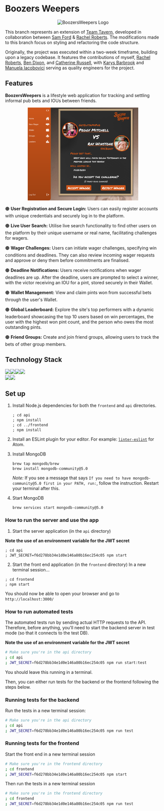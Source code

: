 
# Boozers Weepers
<div align="center">
  <img src="frontend/src/Assets/BoozersWeepersLogo_trans.png" alt="BoozersWeepers Logo" title="Title" height="200">
</div>


This branch represents an extension of [Team Tavern](https://github.com/Catherine-Russell/TeamTavern), developed in collaboration between [Sam Ford](https://github.com/Fordcois) & [Rachel Roberts](https://github.com/Rachel853). The modifications made to this branch focus on styling and refactoring the code structure.

Originally, the project was executed within a two-week timeframe, building upon a legacy codebase. It features the contributions of myself, [Rachel Roberts](https://github.com/Rachel853), [Ben Dixon](https://github.com/BenDixon96), and [Catherine Russell](https://github.com/Catherine-Russell), with [Karys Barbrook](https://github.com/karysbarbrook) and [Manuela Iacobovici](https://github.com/ManuelaIacobovici) serving as quality engineers for the project.

## Features

**BoozersWeepers** is a lifestyle web application for tracking and settling informal pub bets and IOUs between friends.

<div align="center">
  <img src="public/images/ActivebetScreenshot.png" alt="Making a Bet on BoozersWeepers" height="300">
</div>

🟠 **User Registration and Secure Login:** Users can easily register accounts with unique credentials and securely log in to the platform.

🟠 **Live User Search:** Utilise live search functionality to find other users on the platform by their unique username or real name, facilitating challenges for wagers.

🟠 **Wager Challenges:** Users can initiate wager challenges, specifying win conditions and deadlines. They can also review incoming wager requests and approve or deny them before commitments are finalised.

🟠 **Deadline Notifications:** Users receive notifications when wager deadlines are up. After the deadline, users are prompted to select a winner, with the victor receiving an IOU for a pint, stored securely in their Wallet.

🟠 **Wallet Management:** View and claim pints won from successful bets through the user's Wallet.

🟠 **Global Leaderboard:** Explore the site's top performers with a dynamic leaderboard showcasing the top 10 users based on win percentages, the user with the highest won pint count, and the person who owes the most outstanding pints.

🟠 **Friend Groups:** Create and join friend groups, allowing users to track the bets of other group members.

## Technology Stack
<img src="https://img.shields.io/badge/-mongo%20db-47A248?logo=mongodb&logoColor=white&style=for-the-badge"><img src="https://img.shields.io/badge/-express-000000?logo=express&logoColor=white&style=for-the-badge"><img src="https://img.shields.io/badge/-React-61DAFB?logo=react&logoColor=white&style=for-the-badge"><img src="https://img.shields.io/badge/-node.js-339933?logo=nodedotjs&logoColor=white&style=for-the-badge"><br>
<img src="https://img.shields.io/badge/-Jest-C21325?logo=jest&logoColor=white&style=for-the-badge"><img src="https://img.shields.io/badge/-Selenium-43B02A?logo=Selenium&logoColor=white&style=for-the-badge">

## Set up 

1. Install Node.js dependencies for both the `frontend` and `api` directories.
   ```
   ; cd api
   ; npm install
   ; cd ../frontend
   ; npm install
   ```

2. Install an ESLint plugin for your editor. For example: [`linter-eslint`](https://github.com/AtomLinter/linter-eslint) for Atom.

3. Install MongoDB
   ```
   brew tap mongodb/brew
   brew install mongodb-community@5.0
   ```
   *Note:* If you see a message that says `If you need to have mongodb-community@5.0 first in your PATH, run:`, follow the instruction. Restart your terminal after this.
4. Start MongoDB
   ```
   brew services start mongodb-community@5.0
   ```

### How to run the server and use the app 
1. Start the server application (in the `api` directory)

  **Note the use of an environment variable for the JWT secret**
   ```
   ; cd api
   ; JWT_SECRET=f6d278bb34e1d0e146a80b16ec254c05 npm start
   ```
2. Start the front end application (in the `frontend` directory)
  In a new terminal session...
  ```
  ; cd frontend
  ; npm start
  ```

You should now be able to open your browser and go to `http://localhost:3000/` 

### How to run automated tests
The automated tests run by sending actual HTTP requests to the API. Therefore, before anything, you'll need to start the backend server in test mode (so that it connects to the test DB).

**Note the use of an environment variable for the JWT secret**
```bash
# Make sure you're in the api directory
; cd api
; JWT_SECRET=f6d278bb34e1d0e146a80b16ec254c05 npm run start:test
```

You should leave this running in a terminal.

Then, you can either run tests for the backend or the frontend following the steps below. 

### Running tests for the backend

Run the tests in a new terminal session:
```bash
# Make sure you're in the api directory
; cd api
; JWT_SECRET=f6d278bb34e1d0e146a80b16ec254c05 npm run test
```

###  Running tests for the frontend

Start the front end in a new terminal session
```bash
# Make sure you're in the frontend directory
; cd frontend
; JWT_SECRET=f6d278bb34e1d0e146a80b16ec254c05 npm start
```

Then run the tests in a new terminal session
```bash
# Make sure you're in the frontend directory
; cd frontend
; JWT_SECRET=f6d278bb34e1d0e146a80b16ec254c05 npm run test
```
